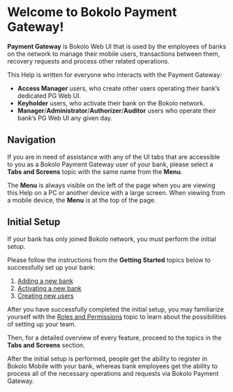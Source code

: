 # Welcome to Bokolo Payment Gateway!

**Payment Gateway** is Bokolo Web UI that is used by the employees of banks on the network to manage their mobile users, transactions between them, recovery requests and process other related operations.

This Help is written for everyone who interacts with the Payment Gateway:
- **Access Manager** users, who create other users operating their bank’s dedicated PG Web UI.
- **Keyholder** users, who activate their bank on the Bokolo network.
- **Manager**/**Administrator**/**Authorizer**/**Auditor** users who operate their bank’s PG Web UI any given day.

## Navigation

If you are in need of assistance with any of the UI tabs that are accessible to you as a Bokolo Payment Gateway user of your bank, please select a **Tabs and Screens** topic with the same name from the **Menu**.

The **Menu** is always visible on the left of the page when you are viewing this Help on a PC or another device with a large screen. When viewing from a mobile device, the **Menu** is at the top of the page.

## Initial Setup

If your bank has only joined Bokolo network, you must perform the initial setup.

Please follow the instructions from the **Getting Started** topics below to successfully set up your bank:
1. [Adding a new bank](./getting-started/add-bank.md)
2. [Activating a new bank](./getting-started/activate-bank.md)
3. [Creating new users](./getting-started/create-users.md)

After you have successfully completed the initial setup, you may familiarize yourself with the [Roles and Permissions](./roles.md) topic to learn about the possibilities of setting up your team.

Then, for a detailed overview of every feature, proceed to the topics in the **Tabs and Screens** section.

After the initial setup is performed, people get the ability to register in Bokolo Mobile with your bank, whereas bank employees get the ability to process all of the necessary operations and requests via Bokolo Payment Gateway. 
